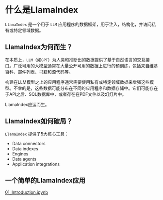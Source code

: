 # 什么是LlamaIndex

`LlamaIndex` 是一个用于 `LLM` 应用程序的数据框架，用于注入，结构化，并访问私有或特定领域数据。

## LlamaIndex为何而生？

在本质上，`LLM`（如`GPT`）为人类和推断出的数据提供了基于自然语言的交互接口。广泛可用的大模型通常在大量公开可用的数据上进行的预训练，包括来自维基百科、邮件列表、书籍和源代码等。

构建在LLM模型之上的应用程序通常需要使用私有或特定领域数据来增强这些模型。不幸的是，这些数据可能分布在不同的应用程序和数据存储中。它们可能存在于API之后、SQL数据库中，或者存在在PDF文件以及幻灯片中。

LlamaIndex应运而生。

## LlamaIndex如何破局？

`LlamaIndex` 提供了5大核心工具：
- Data connectors
- Data indexes
- Engines
- Data agents
- Application integrations

## 一个简单的LlamaIndex应用

[01_Introduction.ipynb](./01_Introduction.ipynb)